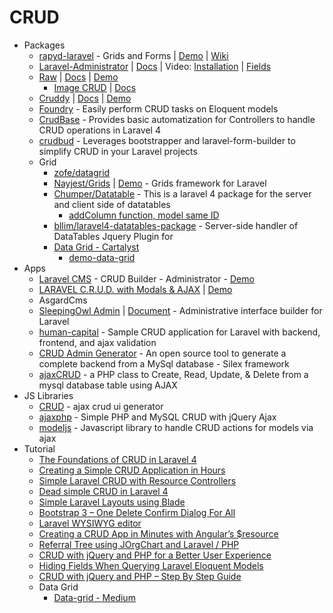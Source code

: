 # CRUD
* Packages
    - [rapyd-laravel](http://goo.gl/jPQNQR) - Grids and Forms | [Demo](http://goo.gl/JOKQQI) | [Wiki](http://goo.gl/RHu0KB)
    - [Laravel-Administrator](http://goo.gl/UvaAAE) | [Docs](http://goo.gl/5EoFOS) | Video: [Installation](http://vimeo.com/64693369) | [Fields](https://vimeo.com/65980351)
    - [Raw](http://goo.gl/RwZnJJ) | [Docs](http://raw.adigheorghe.ro/) | [Demo](http://goo.gl/qzjZW2)
        - [Image CRUD](http://goo.gl/jX2kiQ) | [Docs](http://goo.gl/Yn8PmR)
    - [Cruddy](http://goo.gl/Rb2F1D) | [Docs](http://goo.gl/vF4Hoq) | [Demo](http://goo.gl/6Dc4xN)
    - [Foundry](http://goo.gl/v1JlK2) - Easily perform CRUD tasks on Eloquent models
    - [CrudBase](http://goo.gl/CO8Wrk) - Provides basic automatization for Controllers to handle CRUD operations in Laravel 4
    - [crudbud](http://goo.gl/JlHRSx) - Leverages bootstrapper and laravel-form-builder to simplify CRUD in your Laravel projects
    - Grid
        - [zofe/datagrid](http://goo.gl/d9PHwj)
        - [Nayjest/Grids](http://goo.gl/Mc3DNS) | [Demo](https://goo.gl/bWW3hP) - Grids framework for Laravel
        - [Chumper/Datatable](http://goo.gl/hQAzto) - This is a laravel 4 package for the server and client side of datatables
            - [addColumn function, model same ID](http://goo.gl/VdYBld)
        - [bllim/laravel4-datatables-package](http://goo.gl/T2dD8y) - Server-side handler of DataTables Jquery Plugin for
        - [Data Grid - Cartalyst](http://goo.gl/Mn1C6X)
            - [demo-data-grid](http://goo.gl/8XZU7V)
* Apps
    - [Laravel CMS](http://goo.gl/6Jj39O) - CRUD Builder - Administrator - [Demo](http://goo.gl/U0WZBc)
    - [LARAVEL C.R.U.D. with Modals & AJAX](http://goo.gl/AKvKPi) | [Demo](http://goo.gl/72hzD3)
    - AsgardCms
    - [SleepingOwl Admin](http://sleeping-owl.github.io/) | [Document](http://goo.gl/nlS9SY) - Administrative interface builder for Laravel
    - [human-capital](http://goo.gl/ES5n3Z) - Sample CRUD application for Laravel with backend, frontend, and ajax validation
    - [CRUD Admin Generator](http://crud-admin-generator.com/) - An open source tool to generate a complete backend from a MySql database - Silex framework
    - [ajaxCRUD](http://www.ajaxcrud.com/) - a PHP class to Create, Read, Update, & Delete from a mysql database table using AJAX
* JS Libraries
    - [CRUD](http://goo.gl/laE5oy) - ajax crud ui generator
    - [ajaxphp](http://goo.gl/7tYxLL) - Simple PHP and MySQL CRUD with jQuery Ajax
    - [modeljs](http://goo.gl/LvcjNU) - Javascript library to handle CRUD actions for models via ajax
* Tutorial
    - [The Foundations of CRUD in Laravel 4](http://goo.gl/bAkCmf)
    - [Creating a Simple CRUD Application in Hours](http://goo.gl/NnPM5b)
    - [Simple Laravel CRUD with Resource Controllers](http://goo.gl/9E8bFv)
    - [Dead simple CRUD in Laravel 4](http://goo.gl/Lqu0lO)
    - [Simple Laravel Layouts using Blade](http://goo.gl/KzRAag)
    - [Bootstrap 3 – One Delete Confirm Dialog For All](http://goo.gl/hTdAu4)
    - [Laravel WYSIWYG editor](http://goo.gl/7ndzuW)
    - [Creating a CRUD App in Minutes with Angular’s $resource](http://goo.gl/1hK7OW)
    - [Referral Tree using JOrgChart and Laravel / PHP](http://goo.gl/HOaMjJ)
    - [CRUD with jQuery and PHP for a Better User Experience](http://goo.gl/K4EFCp)
    - [Hiding Fields When Querying Laravel Eloquent Models](http://goo.gl/2UnAXM)
    - [CRUD with jQuery and PHP – Step By Step Guide](https://goo.gl/W8ybOK)
    - Data Grid
        - [Data-grid - Medium](http://goo.gl/jvrMZ0)
